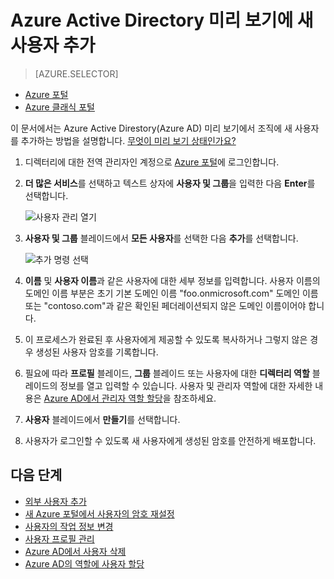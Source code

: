 <properties
	pageTitle="Azure Active Directory 미리 보기에 새 사용자 추가 | Microsoft Azure"
	description="Azure Active Directory에서 새 사용자를 추가하거나 사용자 정보를 변경하는 방법을 설명합니다."
	services="active-directory"
	documentationCenter=""
	authors="curtand"
	manager="femila"
	editor=""/>

<tags
	ms.service="active-directory"
	ms.workload="identity"
	ms.tgt_pltfrm="na"
	ms.devlang="na"
	ms.topic="article"
	ms.date="09/12/2016"
	ms.author="curtand"/>


# Azure Active Directory 미리 보기에 새 사용자 추가

> [AZURE.SELECTOR]
- [Azure 포털](active-directory-users-create-azure-portal.md)
- [Azure 클래식 포털](active-directory-create-users.md)

이 문서에서는 Azure Active Direstory(Azure AD) 미리 보기에서 조직에 새 사용자를 추가하는 방법을 설명합니다. [무엇이 미리 보기 상태인가요?](active-directory-preview-explainer.md)

1.  디렉터리에 대한 전역 관리자인 계정으로 [Azure 포털](https://portal.azure.com)에 로그인합니다.

2.  **더 많은 서비스**를 선택하고 텍스트 상자에 **사용자 및 그룹**을 입력한 다음 **Enter**를 선택합니다.

    ![사용자 관리 열기](./media/active-directory-users-create-azure-portal/create-users-user-management.png)

3.  **사용자 및 그룹** 블레이드에서 **모든 사용자**를 선택한 다음 **추가**를 선택합니다.

    ![추가 명령 선택](./media/active-directory-users-create-azure-portal/create-users-add-command.png)

4.  **이름** 및 **사용자 이름**과 같은 사용자에 대한 세부 정보를 입력합니다. 사용자 이름의 도메인 이름 부분은 초기 기본 도메인 이름 "foo.onmicrosoft.com" 도메인 이름 또는 "contoso.com"과 같은 확인된 페더레이션되지 않은 도메인 이름이어야 합니다.

5. 이 프로세스가 완료된 후 사용자에게 제공할 수 있도록 복사하거나 그렇지 않은 경우 생성된 사용자 암호를 기록합니다.

6. 필요에 따라 **프로필** 블레이드, **그룹** 블레이드 또는 사용자에 대한 **디렉터리 역할** 블레이드의 정보를 열고 입력할 수 있습니다. 사용자 및 관리자 역할에 대한 자세한 내용은 [Azure AD에서 관리자 역할 할당](active-directory-assign-admin-roles.md)을 참조하세요.

7.  **사용자** 블레이드에서 **만들기**를 선택합니다.

8. 사용자가 로그인할 수 있도록 새 사용자에게 생성된 암호를 안전하게 배포합니다.

## 다음 단계

- [외부 사용자 추가](active-directory-users-create-external-azure-portal.md)
- [새 Azure 포털에서 사용자의 암호 재설정](active-directory-users-reset-password-azure-portal.md)
- [사용자의 작업 정보 변경](active-directory-users-work-info-azure-portal.md)
- [사용자 프로필 관리](active-directory-users-profile-azure-portal.md)
- [Azure AD에서 사용자 삭제](active-directory-users-delete-user-azure-portal.md)
- [Azure AD의 역할에 사용자 할당](active-directory-users-assign-role-azure-portal.md)

<!---HONumber=AcomDC_0914_2016-->